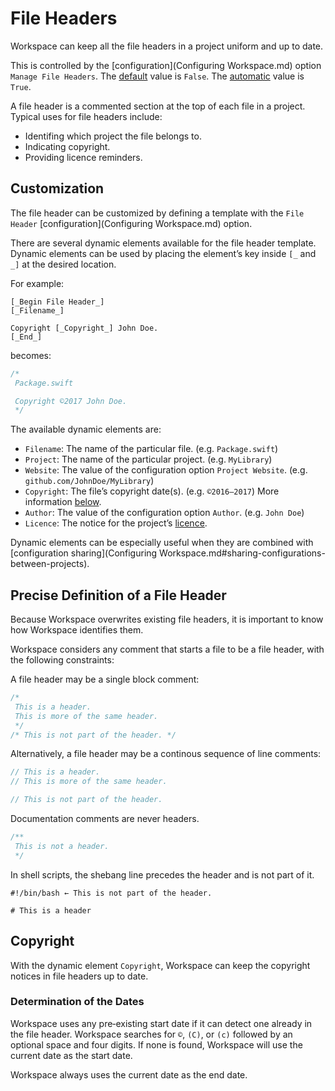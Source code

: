 <!--
 File Headers.md

 This source file is part of the Workspace open source project.
 https://github.com/SDGGiesbrecht/Workspace

 Copyright ©2017 Jeremy David Giesbrecht and the Workspace contributors.

 Soli Deo gloria.

 Licensed under the Apache Licence, Version 2.0.
 See http://www.apache.org/licenses/LICENSE-2.0 for licence information.
 -->

# File Headers

Workspace can keep all the file headers in a project uniform and up to date.

This is controlled by the [configuration](Configuring Workspace.md) option `Manage File Headers`. The [default](Responsibilities.md#default-vs-automatic) value is `False`. The [automatic](Responsibilities.md#default-vs-automatic) value is `True`.

A file header is a commented section at the top of each file in a project. Typical uses for file headers include:

- Identifing which project the file belongs to.
- Indicating copyright.
- Providing licence reminders.

## Customization

The file header can be customized by defining a template with the `File Header` [configuration](Configuring Workspace.md) option.

There are several dynamic elements available for the file header template. Dynamic elements can be used by placing the element’s key inside `[_` and `_]` at the desired location.

For example:

```
[_Begin File Header_]
[_Filename_]

Copyright [_Copyright_] John Doe.
[_End_]

```

becomes:

```swift
/*
 Package.swift

 Copyright ©2017 John Doe.
 */
```

The available dynamic elements are:

- `Filename`: The name of the particular file. (e.g. `Package.swift`)
- `Project`: The name of the particular project. (e.g. `MyLibrary`)
- `Website`: The value of the configuration option `Project Website`. (e.g. `github.com/JohnDoe/MyLibrary`)
- `Copyright`: The file’s copyright date(s). (e.g. `©2016–2017`) More information [below](#copyright).
- `Author`: The value of the configuration option `Author`. (e.g. `John Doe`)
- `Licence`: The notice for the project’s [licence](Licence.md#selecting-a-licence).

Dynamic elements can be especially useful when they are combined with [configuration sharing](Configuring Workspace.md#sharing-configurations-between-projects).

## Precise Definition of a File Header

Because Workspace overwrites existing file headers, it is important to know how Workspace identifies them.

Workspace considers any comment that starts a file to be a file header, with the following constraints:

A file header may be a single block comment:

```swift
/*
 This is a header.
 This is more of the same header.
 */
/* This is not part of the header. */
```

Alternatively, a file header may be a continous sequence of line comments:

```swift
// This is a header.
// This is more of the same header.

// This is not part of the header.
```

Documentation comments are never headers.

```swift
/**
 This is not a header.
 */
```

In shell scripts, the shebang line precedes the header and is not part of it.

```shell
#!/bin/bash ← This is not part of the header.

# This is a header
```

## Copyright

With the dynamic element `Copyright`, Workspace can keep the copyright notices in file headers up to date.

### Determination of the Dates

Workspace uses any pre‐existing start date if it can detect one already in the file header. Workspace searches for `©`, `(C)`, or `(c)` followed by an optional space and four digits. If none is found, Workspace will use the current date as the start date.

Workspace always uses the current date as the end date.

